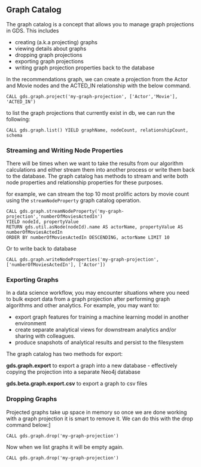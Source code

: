 ## Graph Catalog 

The graph catalog is a concept that allows you to manage graph projections in GDS. This includes

* creating (a.k.a projecting) graphs
* viewing details about graphs
* dropping graph projections
* exporting graph projections
* writing graph projection properties back to the database

In the recommendations graph, we can create a projection from the Actor and Movie nodes and the ACTED_IN relationship 
with the below command.

```
CALL gds.graph.project('my-graph-projection', ['Actor','Movie'], 'ACTED_IN')
```

to list the graph projections that currently exist in db, we can run the following: 

```
CALL gds.graph.list() YIELD graphName, nodeCount, relationshipCount, schema
```

### Streaming and Writing Node Properties

There will be times when we want to take the results from our algorithm calculations and either stream them into 
another process or write them back to the database. The graph catalog has methods to stream and write both 
node properties and relationship properties for these purposes. 

for example, we can stream the top 10 most prolific actors by movie count using the `streamNodeProperty` graph 
catalog operation.


```
CALL gds.graph.streamNodeProperty('my-graph-projection','numberOfMoviesActedIn')
YIELD nodeId, propertyValue
RETURN gds.util.asNode(nodeId).name AS actorName, propertyValue AS numberOfMoviesActedIn
ORDER BY numberOfMoviesActedIn DESCENDING, actorName LIMIT 10
```

Or to write back to database

```
CALL gds.graph.writeNodeProperties('my-graph-projection',['numberOfMoviesActedIn'], ['Actor'])
```

### Exporting Graphs

In a data science workflow, you may encounter situations where you need to bulk export data from a graph projection 
after performing graph algorithms and other analytics. For example, you may want to:

* export graph features for training a machine learning model in another environment
* create separate analytical views for downstream analytics and/or sharing with colleagues.
* produce snapshots of analytical results and persist to the filesystem

The graph catalog has two methods for export:

**gds.graph.export** to export a graph into a new database - effectively copying the projection into a 
separate Neo4j database

**gds.beta.graph.export.csv** to export a graph to csv files

### Dropping Graphs

Projected graphs take up space in memory so once we are done working with a graph projection it is smart to
remove it. We can do this with the drop command below:]

```
CALL gds.graph.drop('my-graph-projection')
```

Now when we list graphs it will be empty again.

```
CALL gds.graph.drop('my-graph-projection')
```